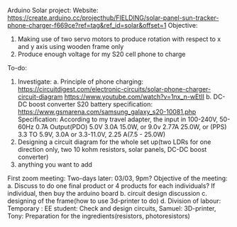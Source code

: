 Arduino Solar project: 
Website: https://create.arduino.cc/projecthub/FIELDING/solar-panel-sun-tracker-phone-charger-f669ce?ref=tag&ref_id=solar&offset=1
Objective:
1)	Making use of two servo motors to produce rotation with respect to x and y axis using wooden frame only
2)	Produce enough voltage for my S20 cell phone to charge

To-do: 
1)	Investigate:
a. Principle of phone charging: 
https://circuitdigest.com/electronic-circuits/solar-phone-charger-circuit-diagram
https://www.youtube.com/watch?v=1nx_n-wEtII
b. DC-DC boost converter
S20 battery specification: https://www.gsmarena.com/samsung_galaxy_s20-10081.php
Specification: According to my travel adapter, the input in 100-240V, 50-60Hz 0.7A
Output(PDO) 5.0V 3.0A 15.0W, or 9.0v 2.77A 25.0W, or (PPS) 3.3 TO 5.9V, 3.0A or 3.3-11.0V, 2.25 A(7.5 - 25.0W)
3)	Designing a circuit diagram for the whole set up(two LDRs for one direction only, two 10 kohm resistors, solar panels, DC-DC boost converter)
4)	anything you want to add

First zoom meeting:
Two-days later: 03/03, 9pm?
Objective of the meeting:
a. Discuss to do one final product or 4 products for each individuals?
   If individual, then buy the arduino board
b. circuit design discussion
c. designing of the frame(how to use 3d-printer to do)
d. Division of labour: Temporary : EE student: Check and design circuits, Samuel: 3D-printer, Tony: Preparation for the ingredients(resistors, photoresistors)
